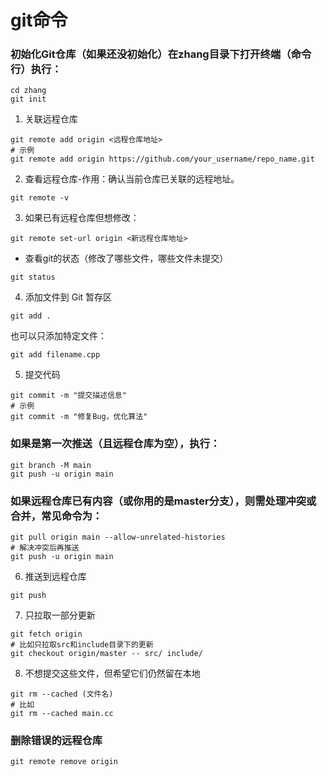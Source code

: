 # git命令

### 初始化Git仓库（如果还没初始化）在zhang目录下打开终端（命令行）执行： 
```
cd zhang
git init
```

1. 关联远程仓库
```
git remote add origin <远程仓库地址>
# 示例
git remote add origin https://github.com/your_username/repo_name.git
```
2. 查看远程仓库-作用：确认当前仓库已关联的远程地址。
```
git remote -v
```
3. 如果已有远程仓库但想修改：
```
git remote set-url origin <新远程仓库地址>
```
- 查看git的状态（修改了哪些文件，哪些文件未提交）
```
git status
```
4. 添加文件到 Git 暂存区
```
git add .
```
也可以只添加特定文件：
```
git add filename.cpp
```
5. 提交代码
```
git commit -m "提交描述信息"
# 示例
git commit -m "修复Bug，优化算法"
```

### 如果是第一次推送（且远程仓库为空），执行：
```
git branch -M main
git push -u origin main
```

### 如果远程仓库已有内容（或你用的是master分支），则需处理冲突或合并，常见命令为：
```
git pull origin main --allow-unrelated-histories
# 解决冲突后再推送
git push -u origin main
```
6. 推送到远程仓库
```
git push
```

7. 只拉取一部分更新
```
git fetch origin
# 比如只拉取src和include目录下的更新
git checkout origin/master -- src/ include/
```
8. 不想提交这些文件，但希望它们仍然留在本地
```
git rm --cached (文件名)
# 比如
git rm --cached main.cc
```

### 删除错误的远程仓库
```
git remote remove origin

```
